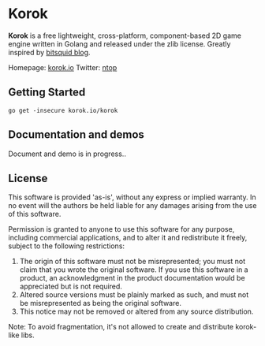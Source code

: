 # Korok

**Korok** is a free lightweight, cross-platform, component-based 2D game engine written in Golang and released under the zlib license. Greatly
inspired by [bitsquid blog](http://bitsquid.blogspot.com/).

Homepage: [korok.io](http://korok.io)
Twitter: [ntop](https://twitter.com/ntoooop)

## Getting Started

`go get -insecure korok.io/korok`

## Documentation and demos

Document and demo is in progress..

## License

This software is provided 'as-is', without any express or implied
warranty. In no event will the authors be held liable for any damages
arising from the use of this software.

Permission is granted to anyone to use this software for any purpose,
including commercial applications, and to alter it and redistribute it
freely, subject to the following restrictions:

1. The origin of this software must not be misrepresented; you must not
   claim that you wrote the original software. If you use this software
   in a product, an acknowledgment in the product documentation would be
   appreciated but is not required.
2. Altered source versions must be plainly marked as such, and must not be
   misrepresented as being the original software.
3. This notice may not be removed or altered from any source distribution.

Note: To avoid fragmentation, it's not allowed to create and distribute korok-like libs.

